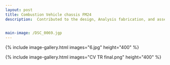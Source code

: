 ```yaml
---
layout: post
title: Combustion Vehicle chassis FM24
description:  Contributed to the design, Analysis fabrication, and assembly of a tubular space frame chassis for Formula Manipal’s combustion race car. Designed chassis geometry and notching in CATIA V5, optimised stiffness-to-weight ratio, and carried out RULA ergonomic assessments. Personally performed TIG welding for the chassis. Assisted in composite layup for body panels and integrated multiple subsystems into the chassis, achieving high structural integrity and compliance with Formula Student safety regulations.

 
main-image: /DSC_0069.jgp
---
```

{% include image-gallery.html images="6.jpg" height="400" %}

{% include image-gallery.html images="CV TR final.png" height="400" %}




